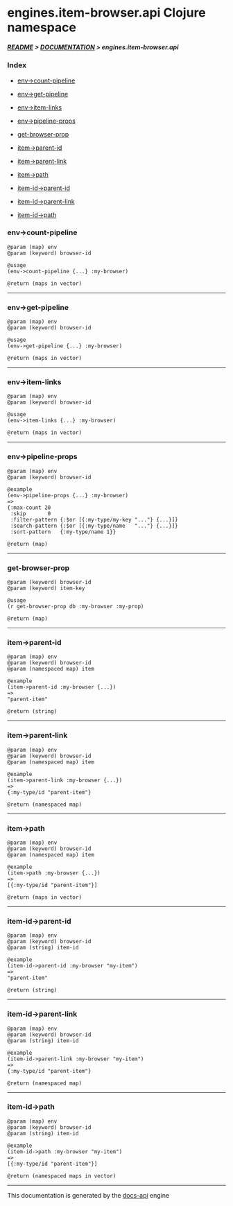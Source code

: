 
# engines.item-browser.api Clojure namespace

##### [README](../../../../README.md) > [DOCUMENTATION](../../../COVER.md) > engines.item-browser.api

### Index

- [env->count-pipeline](#env-count-pipeline)

- [env->get-pipeline](#env-get-pipeline)

- [env->item-links](#env-item-links)

- [env->pipeline-props](#env-pipeline-props)

- [get-browser-prop](#get-browser-prop)

- [item->parent-id](#item-parent-id)

- [item->parent-link](#item-parent-link)

- [item->path](#item-path)

- [item-id->parent-id](#item-id-parent-id)

- [item-id->parent-link](#item-id-parent-link)

- [item-id->path](#item-id-path)

### env->count-pipeline

```
@param (map) env
@param (keyword) browser-id
```

```
@usage
(env->count-pipeline {...} :my-browser)
```

```
@return (maps in vector)
```

---

### env->get-pipeline

```
@param (map) env
@param (keyword) browser-id
```

```
@usage
(env->get-pipeline {...} :my-browser)
```

```
@return (maps in vector)
```

---

### env->item-links

```
@param (map) env
@param (keyword) browser-id
```

```
@usage
(env->item-links {...} :my-browser)
```

```
@return (maps in vector)
```

---

### env->pipeline-props

```
@param (map) env
@param (keyword) browser-id
```

```
@example
(env->pipeline-props {...} :my-browser)
=>
{:max-count 20
 :skip       0
 :filter-pattern {:$or [{:my-type/my-key "..."} {...}]}
 :search-pattern {:$or [{:my-type/name   "..."} {...}]}
 :sort-pattern   {:my-type/name 1}}
```

```
@return (map)
```

---

### get-browser-prop

```
@param (keyword) browser-id
@param (keyword) item-key
```

```
@usage
(r get-browser-prop db :my-browser :my-prop)
```

```
@return (map)
```

---

### item->parent-id

```
@param (map) env
@param (keyword) browser-id
@param (namespaced map) item
```

```
@example
(item->parent-id :my-browser {...})
=>
"parent-item"
```

```
@return (string)
```

---

### item->parent-link

```
@param (map) env
@param (keyword) browser-id
@param (namespaced map) item
```

```
@example
(item->parent-link :my-browser {...})
=>
{:my-type/id "parent-item"}
```

```
@return (namespaced map)
```

---

### item->path

```
@param (map) env
@param (keyword) browser-id
@param (namespaced map) item
```

```
@example
(item->path :my-browser {...})
=>
[{:my-type/id "parent-item"}]
```

```
@return (maps in vector)
```

---

### item-id->parent-id

```
@param (map) env
@param (keyword) browser-id
@param (string) item-id
```

```
@example
(item-id->parent-id :my-browser "my-item")
=>
"parent-item"
```

```
@return (string)
```

---

### item-id->parent-link

```
@param (map) env
@param (keyword) browser-id
@param (string) item-id
```

```
@example
(item-id->parent-link :my-browser "my-item")
=>
{:my-type/id "parent-item"}
```

```
@return (namespaced map)
```

---

### item-id->path

```
@param (map) env
@param (keyword) browser-id
@param (string) item-id
```

```
@example
(item-id->path :my-browser "my-item")
=>
[{:my-type/id "parent-item"}]
```

```
@return (namespaced maps in vector)
```

---

This documentation is generated by the [docs-api](https://github.com/bithandshake/docs-api) engine

